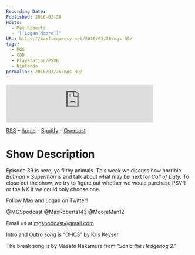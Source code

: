 ```yaml
---
Recording Date: 
Published: 2016-03-26
Hosts:
  - Max Roberts
  - "[[Logan Moore]]"
URL: https://maxfrequency.net/2016/03/26/mgs-39/
tags:
  - MGS
  - COD
  - PlayStation/PSVR
  - Nintendo
permalink: 2016/03/26/mgs-39/
---
```

<iframe src="https://podcasters.spotify.com/pod/show/millennialgamingspeak/embed/episodes/Episode-39-Batman-v-Superman-is-Not-a-Good-Film-e1adj4k/a-a6ts8mn" height="102px" width="400px" frameborder="0" scrolling="no"></iframe>

[RSS](https://anchor.fm/s/74aa3858/podcast/rss) – [Apple](https://podcasts.apple.com/us/podcast/episode-3-gdc-wrap-up/id1000915981?i=1000542222515) – [Spotify](https://open.spotify.com/episode/7wePXT4Bt22LWifVLx3n8y) – [Overcast](https://overcast.fm/+EtIgeWxEU)
# Show Description

Episode 39 is here, ya filthy animals. This week we discuss how horrible *Batman v Superman* is and talk about what may be next for *Call of Duty*. To close out the show, we try to figure out whether we would purchase PSVR or the NX if we could only choose one.

Follow Max and Logan on Twitter!

@MGSpodcast
@MaxRoberts143
@MooreMan12

Email us at mgspodcast@gmail.com

Intro and Outro song is “OHC3” by Kris Keyser

The break song is by Masato Nakamura from “*Sonic the Hedgehog 2*.”
